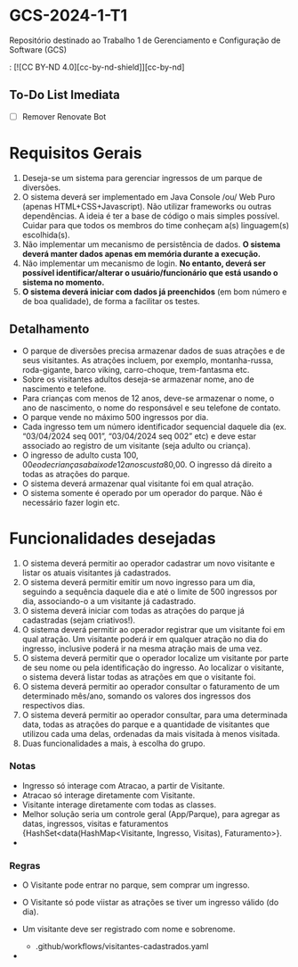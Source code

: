 # GCS-2024-1-T1
Repositório destinado ao Trabalho 1 de Gerenciamento e Configuração de Software (GCS)

: [![CC BY-ND 4.0][cc-by-nd-shield]][cc-by-nd]

## To-Do List Imediata
- [ ] Remover Renovate Bot


# Requisitos Gerais
1. Deseja-se um sistema para gerenciar ingressos de um parque de diversões.
2. O sistema deverá ser implementado em Java Console /ou/ Web Puro (apenas HTML+CSS+Javascript). Não utilizar frameworks ou outras dependências. A ideia é ter a base de código o mais simples possível. Cuidar para que todos os membros do time conheçam a(s) linguagem(s) escolhida(s).
3. Não implementar um mecanismo de persistência de dados. **O sistema deverá manter dados apenas em memória durante a execução.**
4. Não implementar um mecanismo de login. **No entanto, deverá ser possível identificar/alterar o usuário/funcionário que está usando o sistema no momento.**
5. **O sistema deverá iniciar com dados já preenchidos** (em bom número e de boa qualidade), de forma a facilitar os testes.

## Detalhamento
- O parque de diversões precisa armazenar dados de suas atrações e de seus visitantes. As atrações incluem, por exemplo, montanha-russa, roda-gigante, barco viking, carro-choque, trem-fantasma etc. 
- Sobre os visitantes adultos deseja-se armazenar nome, ano de nascimento e telefone. 
- Para crianças com menos de 12 anos, deve-se armazenar o nome, o ano de nascimento, o nome do responsável e seu telefone de contato. 
- O parque vende no máximo 500 ingressos por dia. 
- Cada ingresso tem um número identificador sequencial daquele dia (ex. “03/04/2024 seq 001”, “03/04/2024 seq 002” etc) e deve estar associado ao registro de um visitante (seja adulto ou criança).
- O ingresso de adulto custa $100,00 e o de crianças abaixo de 12 anos custa$80,00. O ingresso dá direito a todas as atrações do parque. 
- O sistema deverá armazenar qual visitante foi em qual atração. 
- O sistema somente é operado por um operador do parque. Não é necessário fazer login etc.

# Funcionalidades desejadas
1) O sistema deverá permitir ao operador cadastrar um novo visitante e listar os atuais visitantes já cadastrados.
2) O sistema deverá permitir emitir um novo ingresso para um dia, seguindo a sequência daquele dia e até o limite de 500 ingressos por dia, associando-o a um visitante já cadastrado.
3) O sistema deverá iniciar com todas as atrações do parque já cadastradas (sejam criativos!).
4) O sistema deverá permitir ao operador registrar que um visitante foi em qual atração. Um visitante poderá ir em qualquer atração no dia do ingresso, inclusive poderá ir na mesma atração mais de uma vez.
5) O sistema deverá permitir que o operador localize um visitante por parte de seu nome ou pela identificação do ingresso. Ao localizar o visitante, o sistema deverá listar todas as atrações em que o visitante foi.
6) O sistema deverá permitir ao operador consultar o faturamento de um determinado mês/ano, somando os valores dos ingressos dos respectivos dias.
7) O sistema deverá permitir ao operador consultar, para uma determinada data, todas as atrações do parque e a quantidade de visitantes que utilizou cada uma delas, ordenadas da mais visitada à menos visitada.
8) Duas funcionalidades a mais, à escolha do grupo.


### Notas

- Ingresso só interage com Atracao, a partir de Visitante.
- Atracao só interage diretamente com Visitante.
- Visitante interage diretamente com todas as classes.
- Melhor solução seria um controle geral (App/Parque), para agregar as datas, ingressos, visitas e faturamentos {HashSet<data(HashMap<Visitante, Ingresso, Visitas), Faturamento>}.
- 


### Regras
- O Visitante pode entrar no parque, sem comprar um ingresso.
- O Visitante só pode viistar as atrações se tiver um ingresso válido (do dia).

- Um visitante deve ser registrado com nome e sobrenome.
   - .github/workflows/visitantes-cadastrados.yaml
- 

